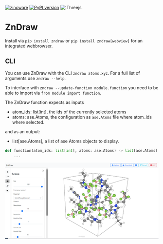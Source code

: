 [![zincware](https://img.shields.io/badge/Powered%20by-zincware-darkcyan)](https://github.com/zincware)
[![PyPI version](https://badge.fury.io/py/zndraw.svg)](https://badge.fury.io/py/zndraw)
!['Threejs](https://img.shields.io/badge/threejs-black?style=for-the-badge&logo=three.js&logoColor=white)


# ZnDraw

Install via ``pip install zndraw`` or ``pip install zndraw[webview]`` for an integrated webbrowser.

## CLI

You can use ZnDraw with the CLI ``zndraw atoms.xyz``.
For a full list of arguments use `zndraw --help`.

To interface with ``zndraw --update-function module.function`` you need to be able to import via ``from module import function``.

The ZnDraw function expects as inputs
- atom_ids: list[int], the ids of the currently selected atoms
- atoms: ase.Atoms, the configuration as `ase.Atoms` file where atom_ids where selected.

and as an output:
- list[ase.Atoms], a list of ase Atoms objects to display.

```python
def function(atom_ids: list[int], atoms: ase.Atoms) -> list[ase.Atoms]|Generator[ase.Atoms, None, None]:
    ...
```

![Alt text](https://raw.githubusercontent.com/zincware/ZnDraw/main/misc/zndraw_ui.png "ZnDraw UI")
